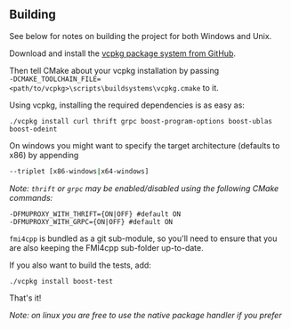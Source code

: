 
## Building

See below for notes on building the project for both Windows and Unix.


Download and install the [vcpkg package system from GitHub](https://github.com/Microsoft/vcpkg).

Then tell CMake about your vcpkg installation by passing <br> ```-DCMAKE_TOOLCHAIN_FILE=<path/to/vcpkg>\scripts\buildsystems\vcpkg.cmake``` to it. 

Using vcpkg, installing the required dependencies is as easy as:

```
./vcpkg install curl thrift grpc boost-program-options boost-ublas boost-odeint
```

On windows you might want to specify the target architecture (defaults to x86) by appending

```bash
--triplet [x86-windows|x64-windows]
```

_Note: `thrift` or `grpc` may be enabled/disabled using the following CMake commands:_
```
-DFMUPROXY_WITH_THRIFT={ON|OFF} #default ON
-DFMUPROXY_WITH_GRPC={ON|OFF} #default ON
```


```fmi4cpp``` is bundled as a git sub-module, so you'll need to ensure that you are also keeping the FMI4cpp sub-folder up-to-date.

If you also want to build the tests, add:

```
./vcpkg install boost-test
```

That's it!

_Note: on linux you are free to use the native package handler if you prefer_ 


